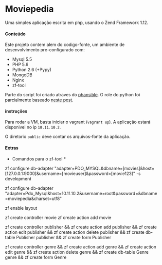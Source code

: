 # Moviepedia

Uma simples aplicação escrita em php, usando o Zend Framework 1.12.

#### Conteúdo

Este projeto contem alem do codigo-fonte, um ambiente de desenvolvimento pre-configurado com: 

* Mysql 5.5
* PHP 5.6
* Python 2.6 (+Pypy)
* MongoDB
* Nginx
* zf-tool

Parte do script foi criado atraves do [phansible](http://phansible.com/). O role do python foi parcialmente baseado [neste post](https://doughellmann.com/blog/2015/03/07/ansible-roles-for-python-developers/).


#### instruções

Para rodar a VM, basta iniciar o vagrant (``vagrant up``). A aplicação estará disponivel no ip ``10.11.10.2``. 

O diretorio ``public`` deve contar os arquivos-fonte da aplicação.


#### Extras

* Comandos para o zf-tool * 

zf configure db-adapter "adapter=PDO_MYSQL&dbname=[movies]&host=[127.0.0.1:9000]&username=[movieuser]&password=[movie123]" -s development


zf configure db-adapter "adapter=Pdo_Mysql&host=10.11.10.2&username=root&password=&dbname=moviepedia&charset=utf8"

zf enable layout

zf create controller movie
zf create action add movie

zf create controller publisher &&
zf create action add publisher &&
zf create action edit publisher &&
zf create action delete publisher &&
zf create db-table Publisher publisher &&
zf create form Publisher

zf create controller genre &&
zf create action add genre &&
zf create action edit genre &&
zf create action delete genre &&
zf create db-table Genre genre &&
zf create form Genre


